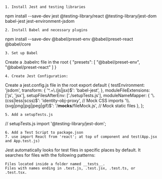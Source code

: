     1. Install Jest and testing libraries

npm install --save-dev jest @testing-library/react @testing-library/jest-dom babel-jest jest-environment-jsdom

    2. Install Babel and necessary plugins

npm install --save-dev @babel/preset-env @babel/preset-react @babel/core

    3. Set up Babel
Create a .babelrc file in the root 
{
  "presets": [
    "@babel/preset-env",
    "@babel/preset-react"
  ]
}

    4. Create Jest Configuration: 
Create a jest.config.js file in the root
   export default {
    testEnvironment: 'jsdom',
    transform: {
      '^.+\\.(js|jsx)$': 'babel-jest',
    },
    moduleFileExtensions: ['js', 'jsx'],
    setupFilesAfterEnv: ['./setupTests.js'],
    moduleNameMapper: {
      '\\.(css|less|scss)$': 'identity-obj-proxy', // Mock CSS imports
      '\\.(svg|png|jpg|jpeg|gif)$': '<rootDir>/__mocks__/fileMock.js', // Mock static files
    },
  };
  
    5. Add a setupTests.js
// setupTests.js
import '@testing-library/jest-dom';

    6. Add a Test Script to package.json
    7. use import React from 'react'; at top of component and test(App.jsx and App.test.js)



Jest automatically looks for test files in specific places by default. It searches for files with the following patterns:

    Files located inside a folder named __tests__.
    Files with names ending in .test.js, .test.jsx, .test.ts, or .test.tsx.